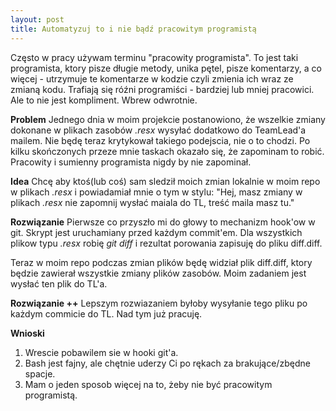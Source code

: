 ```yaml
---
layout: post
title: Automatyzuj to i nie bądź pracowitym programistą
---
```


Często w pracy używam terminu "pracowity programista". To jest taki programista, ktory pisze długie metody, unika pętel, pisze komentarzy, a co więcej - utrzymuje te komentarze w kodzie czyli zmienia ich wraz ze zmianą kodu. Trafiają się róźni programiści - bardziej lub mniej pracowici. Ale to nie jest kompliment. Wbrew odwrotnie.

**Problem**
Jednego dnia w moim projekcie postanowiono, że wszelkie zmiany dokonane w plikach zasobów *.resx* wysyłać dodatkowo do TeamLead'a mailem. Nie będę teraz krytykował takiego podejscia, nie o to chodzi. Po kilku skończonych przeze mnie taskach okazało się, że zapominam to robić. Pracowity i sumienny programista nigdy by nie zapominał.

**Idea**
Chcę aby ktoś(lub coś) sam sledził moich zmian lokalnie w moim repo w plikach *.resx* i powiadamiał mnie o tym w stylu: "Hej, masz zmiany w plikach *.resx* nie zapomnij wysłać maiala do TL, treść maila masz tu."

**Rozwiązanie**
Pierwsze co przyszło mi do głowy to mechanizm hook'ow w git.
Skrypt jest uruchamiany przed każdym commit'em. Dla wszystkich plikow typu *.resx* robię *git diff* i rezultat porowania zapisuję do pliku diff.diff.

<script src="https://gist.github.com/ibezuglyi/baeff2bb71a2b631cdc1.js"></script>

Teraz w moim repo podczas zmian plików będę widział plik diff.diff, ktory będzie zawierał wszystkie zmiany plików zasobów. Moim zadaniem jest wysłać ten plik do TL'a.

**Rozwiązanie ++**
Lepszym rozwiazaniem byłoby wysyłanie tego pliku po każdym commicie do TL. Nad tym już pracuję.

**Wnioski**
1. Wrescie pobawilem sie w hooki git'a.
2. Bash jest fajny, ale chętnie uderzy Ci po rękach za brakujące/zbędne spacje.
3. Mam o jeden sposob więcej na to, żeby nie być pracowitym programistą. 
